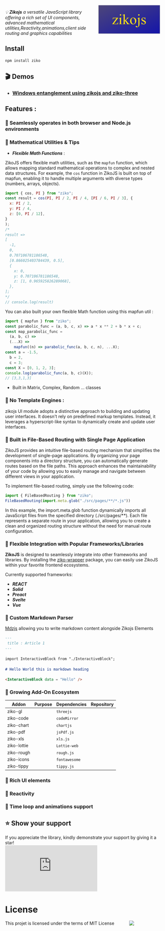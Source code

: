 <img src="docs/assets/zikojs.png" width="200" align="right" alt="zikojs logo">

*💡 **Zikojs** a versatile JavaScript library offering a rich set of UI components, advanced mathematical utilities,Reactivity,animations,client side routing and graphics capabilities* 

## Install 
```bash
npm install ziko
```
## 🎬 Demos 
- ### [  Windows entanglement using zikojs and ziko-three ](https://www.linkedin.com/feed/update/urn:li:activity:7144023650394918913/) 

## Features :

### 🔰 Seamlessly operates in both browser and Node.js environments

### 🔰 Mathematical Utilities & Tips

- ***Flexible Math Functions*** : 

ZikoJS offers flexible math utilities, such as the `mapfun` function, which allows mapping standard mathematical operations to complex and nested data structures. 
For example, the `cos` function in ZikoJS is built on top of mapfun, enabling it to handle multiple arguments with diverse types (numbers, arrays, objects).

```js
import { cos, PI } from "ziko";
const result = cos(PI, PI / 2, PI / 4, [PI / 6, PI / 3], {
  x: PI / 2,
  y: PI / 4,
  z: [0, PI / 12],
}
);
/*
result =>
[
  -1,
  0,
  0.707106781186548,
  [0.866025403784439, 0.5],
  {
    x: 0,
    y: 0.707106781186548,
    z: [1, 0.965925826289068],
  },
];
*/
// console.log(result)

```
You can also built your own flexible Math function using this mapfun util : 
```js
import { mapfun } from "ziko";
const parabolic_func = (a, b, c, x) => a * x ** 2 + b * x + c;
const map_parabolic_func =
  (a, b, c) =>
  (...X) =>
    mapfun((n) => parabolic_func(a, b, c, n), ...X);
const a = -1.5,
  b = 2,
  c = 3;
const X = [0, 1, 2, 3];
console.log(parabolic_func(a, b, c)(X));
// [3,3,1,3]

```

- Built in Matrix, Complex, Random ... classes 

### 🔰 No Template Engines :
zikojs UI module adopts a distinctive approach to building and updating user interfaces. It doesn't rely on predefined markup templates. Instead, it leverages a hyperscript-like syntax to dynamically create and update user interfaces.

### 🔰 Built in File-Based Routing with Single Page Application

ZikoJS provides an intuitive file-based routing mechanism that simplifies the development of single-page applications. By organizing your page components into a directory structure, you can automatically generate routes based on the file paths. This approach enhances the maintainability of your code by allowing you to easily manage and navigate between different views in your application.

To implement file-based routing, simply use the following code:

```js
import { FileBasedRouting } from "ziko";
FileBasedRouting(import.meta.glob("./src/pages/**/*.js"))
```
In this example, the import.meta.glob function dynamically imports all JavaScript files from the specified directory (./src/pages/**). Each file represents a separate route in your application, allowing you to create a clean and organized routing structure without the need for manual route configuration.

### 🔰 Flexible Integration with Popular Frameworks/Libraries

**ZikoJS** is designed to seamlessly integrate into other frameworks and libraries. By installing the [ziko-wrapper](https://github.com/zakarialaoui10/ziko-wrapper) package, you can easily use ZikoJS within your favorite frontend ecosystems.

Currently supported frameworks: 
 - ***REACT***
 - ***Solid***
 - ***Preact***
 - ***Svelte***
 - ***Vue***

### 🔰 Custom Markdown Parser 

[Mdzjs](https://github.com/zakarialaoui10/mdzjs) allowing you to write markdown content alongside Zikojs Elements 

```md
---
 title : Article 1
---

import InteractiveBlock from "./InteractiveBlock";

# Hello World this is markdown heading 

<InteractiveBlock data = "Hello" />
```

### 🔰 Growing Add-On Ecosystem

|Addon|Purpose|Dependencies|Repository|
|-|-|-|-|
|ziko-gl||`threejs`|
|ziko-code||`codeMirror`||
|ziko-chart||`chartjs`||
|ziko-pdf||`jsPdf.js`||
|ziko-xls||`xls.js`||
|ziko-lottie||`Lottie-web`|
|ziko-rough||`rough.js`|
|ziko-icons||`fontawesome`|
|ziko-tippy||`tippy.js`|


### 🔰 Rich UI elements

### 🔰 Reactivity 

### 🔰 Time loop and animations support

## ⭐️ Show your support <a name="support"></a>

If you appreciate the library, kindly demonstrate your support by giving it a star!<br>
[![Star](https://img.shields.io/github/stars/zakarialaoui10/ziko.js?style=social)](https://github.com/zakarialaoui10/ziko.js)
<!--## Financial support-->
# License 
This projet is licensed under the terms of MIT License 
<img src="https://img.shields.io/github/license/zakarialaoui10/zikojs?color=rgb%2820%2C21%2C169%29" width="100" align="right">
